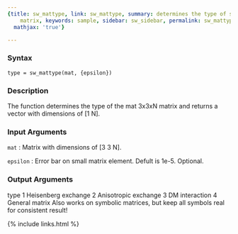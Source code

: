 ```yaml
---
{title: sw_mattype, link: sw_mattype, summary: determines the type of square input
    matrix, keywords: sample, sidebar: sw_sidebar, permalink: sw_mattype.html, folder: swfiles,
  mathjax: 'true'}

---
```


### Syntax

`type = sw_mattype(mat, {epsilon})`

### Description

The function determines the type of the mat 3x3xN matrix and returns a
vector with dimensions of [1 N].
 

### Input Arguments

`mat`
: Matrix with dimensions of [3 3 N].

`epsilon`
: Error bar on small matrix element. Defult is 1e-5.
  Optional.

### Output Arguments

type      1   Heisenberg exchange
          2   Anisotropic exchange
          3   DM interaction
          4   General matrix
Also works on symbolic matrices, but keep all symbols real for consistent
result!

{% include links.html %}

